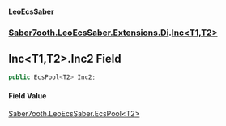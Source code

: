 #### [LeoEcsSaber](index.md 'index')
### [Saber7ooth.LeoEcsSaber.Extensions.Di](Saber7ooth.LeoEcsSaber.Extensions.Di.md 'Saber7ooth.LeoEcsSaber.Extensions.Di').[Inc&lt;T1,T2&gt;](Inc_T1,T2_.md 'Saber7ooth.LeoEcsSaber.Extensions.Di.Inc<T1,T2>')

## Inc<T1,T2>.Inc2 Field

```csharp
public EcsPool<T2> Inc2;
```

#### Field Value
[Saber7ooth.LeoEcsSaber.EcsPool&lt;](EcsPool_T_.md 'Saber7ooth.LeoEcsSaber.EcsPool<T>')[T2](Inc_T1,T2_.md#Saber7ooth.LeoEcsSaber.Extensions.Di.Inc_T1,T2_.T2 'Saber7ooth.LeoEcsSaber.Extensions.Di.Inc<T1,T2>.T2')[&gt;](EcsPool_T_.md 'Saber7ooth.LeoEcsSaber.EcsPool<T>')